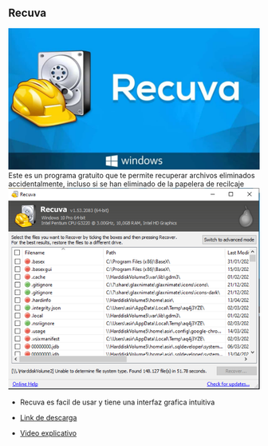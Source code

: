 ## Recuva
![image](Recuva.jpg)
Este es un programa gratuito que te permite recuperar archivos eliminados accidentalmente, incluso si se han eliminado de la papelera de recilcaje 
![image](recuvainfo.PNG)
- Recuva es facil de usar y tiene una interfaz grafica intuitiva 




- [Link de descarga](https://www.ccleaner.com/es-es/recuva)
- [Video explicativo]()

